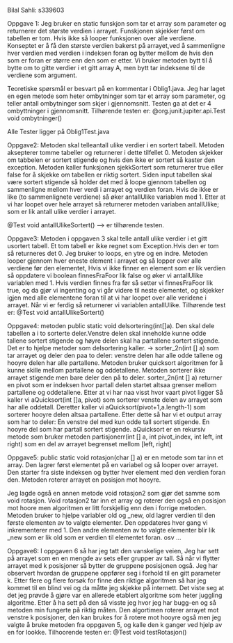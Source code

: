 Bilal Sahli: s339603

Oppgave 1: 
Jeg bruker en static funskjon som tar et array som parameter og returnerer det største verdien i arrayet. 
Funskjonen skjekker først om tabellen er tom. 
Hvis ikke så looper funksjonen over alle verdiene. 
Konseptet er å få den største verdien bakerst på arrayet,ved å sammenligne hver verdien med verdien i indeksen foran
og bytter mellom de hvis den som er foran er større enn den som er etter.
Vi bruker metoden bytt til å bytte om to gitte verdier i et gitt array A, men bytt tar indeksene til de verdiene som argument. 

Teoretiske spørsmål er besvart på en kommentar i  Oblig1.java. 
Jeg har laget en egen metode som heter ombytninger som tar et array som parameter, og teller antall ombytninger som 
skjer i gjennomsnitt. Testen ga at det er 4 ombyttninger i gjennomsnitt. 
Tilhørende testen er:
@org.junit.jupiter.api.Test
void ombytninger()

Alle Tester ligger på Oblig1Test.java 


Oppgave2:
Metoden skal telleantall ulike verdier i en sortert tabell. 
Metoden aksepterer tomme tabeller og returnerer i dette tilfellet 0.
Metoden skjekker om tabbelen er sortert stigende og hvis den ikke er sortert
så kaster den exception. Metoden kaller funksjonen sjekkSortert som returnerer true eller false for å skjekke om tabellen
er riktig sortert. 
Siden input tabellen skal være sortert stigende så holder det med å loope gjennom tabellen og sammenligne mellom hver verdi 
i arrayet og verdien foran. Hvis de ikke er like (to sammenlignete verdiene) så øker antallUlike variablen med 1. 
Etter at vi har loopet over hele arrayet så returnerer metoden variaben antallUlike; som er lik antall ulike verdier i arrayet.

@Test
void antallUlikeSortert() --> er tilhørende testen. 

Oppgave3: 
Metoden i oppgaven 3 skal telle antall ulike verdier i et gitt usortert tabell. 
Et tom tabell er ikke regnet som Exception.Hvis den er tom så returneres det 0. 
Jeg bruker to loops, en ytre og en indre. 
Metoden looper gjennom hver eneste element i arrayet og så lopper over alle verdiene før den elementet, Hvis vi ikke 
finner en element som er lik verdien så oppdatere vi boolean finnesFraFoor lik false og øker vi antallUlike variablen med 1. 
Hvis verdien finnes fra før så setter vi finnesFraFoor lik true, og da gjør vi ingenting og vi går videre til neste elementet, 
og skjekker igjen med alle elementene foran til at vi har loopet over alle veridene i arrayet. 
Når vi er ferdig så returnerer vi variablen antallUlike.
Tilhørende test er:  @Test
void antallUlikeSortert() 

Oppgave4: 
metoden public static void delsortering(int[]a).
Den skal dele tabellen a i to sorterte deler.Venstre delen skal inneholde kunne odde tallene sortert stigende
og høyre delen skal ha partallene sortert stigende.
Det er to hjelpe metoder som delsortering kaller. 
-> sorter_2n(int [] a) som tar arrayet og deler den paa to deler: venstre delen har alle odde tallene og hooyre delen har
alle partallene. Metoden bruker quicksort algoritmen for å kunne skille mellom partallene og oddetallene. Metoden 
sorterer ikke arrayet stigende men bare deler den på to deler.
sorter_2n(int [] a) returner en pivot som er indeksen hvor partall delen startet altsaa grenser mellom partallene og oddetallene.
Etter at vi har naa visst hvor vaart pivot ligger Så kaller vi aQuicksort(int []a, pivot) som sorterer venste delen av 
arrayet som har alle oddetall. Deretter kaller vi aQuicksort(pivot+1,a.length-1) som sorterer hooyre delen altsaa partallene. 
Etter dette så har vi et output array som har to deler: En venstre del med kun odde tall sortert stigende. 
En hooyre del som har partall sortert stigende. 
aQuicksort er en rekursiv  metode som bruker metoden partisjonerr(int [] a, int pivot_index, int left, int right) som en 
del av arrayet begrenset mellom [left, right]

Oppgave5:
public static void rotasjon(char [] a) er en metode som tar inn et array. Den lagrer først elementet på en variabel 
og så looper over arrayet. Den starter fra siste indeksen og bytter hver element med den verdien foran den. Metoden roterer 
arrayet en posisjon mot hooyre. 

Jeg lagde også en annen metode void rotasjon2 som gjør det samme som void rotasjon.
Void rotasjon2 tar inn et array og roterer den også en posisjon mot hoore men algoritmen er litt forskjellig enn den i forrige metoden.
Metoden bruker to hjelpe variabler old og _new, old lagrer verdien til den første elementen av to valgte elementer. 
Den oppdateres hver gang vi  inkrementerer med 1. Den andre elementen av to valgte elementer blir lik _new som er lik old som 
er verdien til elementet foran. osv ...


Oppgave6: 
I oppgaven 6 så har jeg tatt den vanskelige veien, Jeg har sett på arrayet som en en mengde av sets eller grupper av tall. 
Så når vi flytter arrayet med k posisjoner så bytter de gruppene posisjonen også. Jeg har observert hvordan de gruppene 
oppfører seg i forhold til en gitt parameter k. Etter flere og flere forsøk for finne den riktige algoritmen så har jeg kommet 
til en blind vei og da måtte jeg skjekke på internett. Det viste seg at det jeg prøvde å gjøre var en allerede etablert algoritme
som heter juggling algoritme. Etter å ha sett på den så visste jeg hvor jeg har bugg-en og så metoden min fungerte på riktig måten. 
Den algortimen roterer arrayet mot venstre k posisjoner, den kan brukes for å rotere mot hooyre også men jeg valgte å bruke 
metoden fra oppgaven 5, og kalle den k ganger ved hjelp av en for lookke. 
Tilhoorende testen er:
@Test
void testRotasjon()